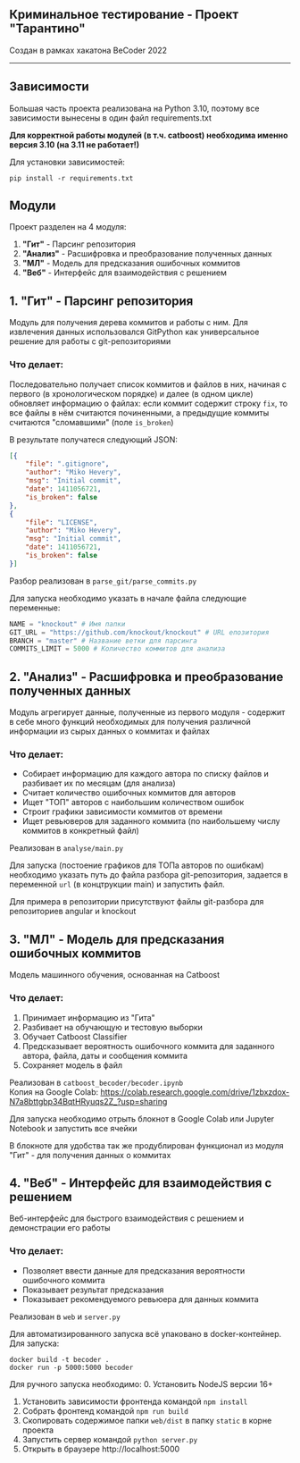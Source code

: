 ## Криминальное тестирование - Проект "Тарантино"

Создан в рамках хакатона BeCoder 2022


---

## Зависимости
Большая часть проекта реализована на Python 3.10, поэтому все зависимости вынесены в один файл requirements.txt

**Для корректной работы модулей (в т.ч. catboost) необходима именно версия 3.10 (на 3.11 не работает!)**  

Для установки зависимостей:
```shell
pip install -r requirements.txt
```

## Модули
Проект разделен на 4 модуля:

1. **"Гит"** - Парсинг репозитория
2. **"Анализ"** - Расшифровка и преобразование полученных данных
2. **"МЛ"** - Модель для предсказания ошибочных коммитов
3. **"Веб"** - Интерфейс для взаимодействия с решением

## 1. "Гит" - Парсинг репозитория
Модуль для получения дерева коммитов и работы с ним. Для извлечения данных использовался GitPython
как универсальное решение для работы с git-репозиториями

### Что делает:
Последовательно получает список коммитов и файлов в них, начиная с первого (в хронологическом порядке) и далее
(в одном цикле) обновляет информацию о файлах: если коммит содержит строку `fix`, то все файлы в нём считаются починенными,
а предыдущие коммиты считаются "сломавшими" (поле `is_broken`)

В результате получатеся следующий JSON:

```json
[{
    "file": ".gitignore",
    "author": "Miko Hevery",
    "msg": "Initial commit",
    "date": 1411056721,
    "is_broken": false
},
{
    "file": "LICENSE",
    "author": "Miko Hevery",
    "msg": "Initial commit",
    "date": 1411056721,
    "is_broken": false
}]
```

Разбор реализован в `parse_git/parse_commits.py`

Для запуска необходимо указать в начале файла следующие переменные:

```python
NAME = "knockout" # Имя папки
GIT_URL = "https://github.com/knockout/knockout" # URL епозитория
BRANCH = "master" # Название ветки для парсинга
COMMITS_LIMIT = 5000 # Количество коммитов для анализа
```

## 2. "Анализ" - Расшифровка и преобразование полученных данных
Модуль агрегирует данные, полученные из первого модуля - содержит в себе много функций необходимых
для получения различной информации из сырых данных о коммитах и файлах

### Что делает:
- Собирает информацию для каждого автора по списку файлов и разбивает их по месяцам (для анализа)
- Считает количество ошибочных коммитов для авторов
- Ищет "ТОП" авторов с наибольшим количеством ошибок
- Строит графики зависимости коммитов от времени
- Ищет ревьюверов для заданного коммита (по наибольшему числу коммитов в конкретный файл)

Реализован в `analyse/main.py`

Для запуска (постоение графиков для ТОПа авторов по ошибкам) необходимо указать
путь до файла разбора git-репозитория, задается в переменной `url` (в концтрукции main) и запустить файл.

Для примера в репозитории присутствуют файлы git-разбора для репозиториев angular и knockout 


## 3. "МЛ" - Модель для предсказания ошибочных коммитов
Модель машинного обучения, основанная на Catboost

### Что делает:
1. Принимает информацию из "Гита"
2. Разбивает на обучающую и тестовую выборки
3. Обучает Catboost Classifier
4. Предсказывает вероятность ошибочного коммита для заданного автора, файла, даты и сообщения коммита
5. Сохраняет модель в файл

Реализован в `catboost_becoder/becoder.ipynb`  
Копия на Google Colab: https://colab.research.google.com/drive/1zbxzdox-N7a8bttgbp34BqtHRyuqs2Z_?usp=sharing

Для запуска необходимо отрыть блокнот в Google Colab или Jupyter Notebook и запустить все ячейки

В блокноте для удобства так же продублирован функционал из модуля "Гит" - для получения данных о коммитах

## 4. "Веб" - Интерфейс для взаимодействия с решением
Веб-интерфейс для быстрого взаимодействия с решением и демонстрации его работы

### Что делает:
- Позволяет ввести данные для предсказания вероятности ошибочного коммита
- Показывает результат предсказания
- Показывает рекомендуемого ревьюера для данных коммита

Реализован в `web` и `server.py`

Для автоматизированного запуска всё упаковано в docker-контейнер. Для запуска:
```shell
docker build -t becoder .
docker run -p 5000:5000 becoder
```

Для ручного запуска необходимо:
0. Установить NodeJS версии 16+
1. Установить зависимости фронтенда командой `npm install`
2. Собрать фронтенд командой `npm run build`
3. Скопировать содержимое папки `web/dist` в папку `static` в корне проекта
4. Запустить сервер командой `python server.py`
5. Открыть в браузере http://localhost:5000
